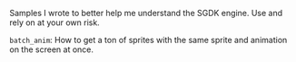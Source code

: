 Samples I wrote to better help me understand the SGDK engine. Use and rely on at your own risk. 

`batch_anim`:
How to get a ton of sprites with the same sprite and animation on the screen at once. 
